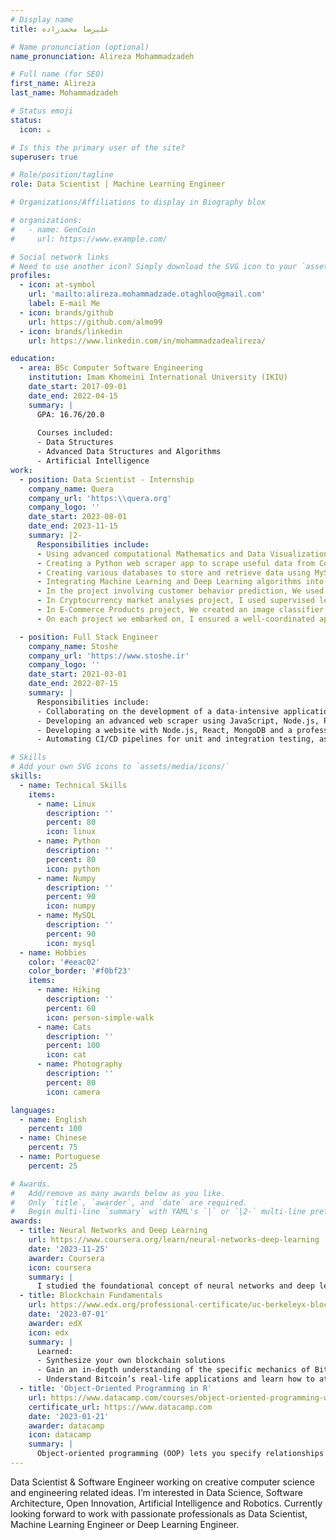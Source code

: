 ```yaml
---
# Display name
title: علیرضا محمدزاده

# Name pronunciation (optional)
name_pronunciation: Alireza Mohammadzadeh

# Full name (for SEO)
first_name: Alireza
last_name: Mohammadzadeh

# Status emoji
status:
  icon: ☕️

# Is this the primary user of the site?
superuser: true

# Role/position/tagline
role: Data Scientist | Machine Learning Engineer

# Organizations/Affiliations to display in Biography blox

# organizations:
#   - name: GenCoin
#     url: https://www.example.com/

# Social network links
# Need to use another icon? Simply download the SVG icon to your `assets/media/icons/` folder.
profiles:
  - icon: at-symbol
    url: 'mailto:alireza.mohammadzade.otaghloo@gmail.com'
    label: E-mail Me
  - icon: brands/github
    url: https://github.com/almo99
  - icon: brands/linkedin
    url: https://www.linkedin.com/in/mohammadzadealireza/

education:
  - area: BSc Computer Software Engineering
    institution: Imam Khomeini International University (IKIU)
    date_start: 2017-09-01
    date_end: 2022-04-15
    summary: |
      GPA: 16.76/20.0
      
      Courses included:
      - Data Structures
      - Advanced Data Structures and Algorithms
      - Artificial Intelligence
work:
  - position: Data Scientist - Internship
    company_name: Quera
    company_url: 'https:\\quera.org'
    company_logo: ''
    date_start: 2023-08-01
    date_end: 2023-11-15
    summary: |2-
      Responsibilities include:
      - Using advanced computational Mathematics and Data Visualization tools like Microsoft Power-BI and Python (Matplotlib & Plotly) to analyze various data and draw inferences and testing them using Statistical Hypothesis Testing.
      - Creating a Python web scraper app to scrape useful data from CoinMarketCap website.
      - Creating various databases to store and retrieve data using MySql & Neo4j.
      - Integrating Machine Learning and Deep Learning algorithms into various projects, leveraging their predictive and analytical abilities to propel the process towards the objectives. From using clustering algorithms for effective market segmentation to deploying deep learning neural networks in complex recognition tasks.
      - In the project involving customer behavior prediction, We used NLP algorithms for predicting customer satisfaction based on user review comments about products, thereby personalizing customer interactions, enhancing customer engagement and contributing to the achievement of improving customer experience.
      - In Cryptocurrency market analyses project, I used supervised learning algorithms predicting closing prices aiding in better investment in the future.
      - In E-Commerce Products project, We created an image classifier to automate product categorization. Leveraging the power of Deep Learning, this image classifier can analyze product images & intelligently classify them into appropriate categories, without any manual intervention.
      - On each project we embarked on, I ensured a well-coordinated approach by facilitating effective communication among team members, encouraging everyone to share their unique perspectives. In an interdisciplinary field like data science, where varying skills from data collection, processing, visualization, model building to the interpretation of results are needed, harnessing the potential of every team member is critical. This practice promoted collective intelligence and enhanced creativity and problem-solving capacity.

  - position: Full Stack Engineer
    company_name: Stoshe
    company_url: 'https://www.stoshe.ir'
    company_logo: ''
    date_start: 2021-03-01
    date_end: 2022-07-15
    summary: |
      Responsibilities include:
      - Collaborating on the development of a data-intensive application, which assisted in automating the generation of motion videos with emphasis on marketing advertisement videos. The goal was to deliver effective, time-saving solutions that seamlessly translate marketing needs into compelling video content.
      - Developing an advanced web scraper using JavaScript, Node.js, Puppeteer, React and MongoDB to retrieve the data needed for video creation.
      - Developing a website with Node.js, React, MongoDB and a professional Git/GitHub workflow.
      - Automating CI/CD pipelines for unit and integration testing, as well as the deployment the web app, database and Nginx using Docker Compose, GitHub Actions and scripting.

# Skills
# Add your own SVG icons to `assets/media/icons/`
skills:
  - name: Technical Skills
    items:
      - name: Linux
        description: ''
        percent: 80
        icon: linux
      - name: Python
        description: ''
        percent: 80
        icon: python
      - name: Numpy
        description: ''
        percent: 90
        icon: numpy
      - name: MySQL
        description: ''
        percent: 90
        icon: mysql
  - name: Hobbies
    color: '#eeac02'
    color_border: '#f0bf23'
    items:
      - name: Hiking
        description: ''
        percent: 60
        icon: person-simple-walk
      - name: Cats
        description: ''
        percent: 100
        icon: cat
      - name: Photography
        description: ''
        percent: 80
        icon: camera

languages:
  - name: English
    percent: 100
  - name: Chinese
    percent: 75
  - name: Portuguese
    percent: 25

# Awards.
#   Add/remove as many awards below as you like.
#   Only `title`, `awarder`, and `date` are required.
#   Begin multi-line `summary` with YAML's `|` or `|2-` multi-line prefix and indent 2 spaces below.
awards:
  - title: Neural Networks and Deep Learning
    url: https://www.coursera.org/learn/neural-networks-deep-learning
    date: '2023-11-25'
    awarder: Coursera
    icon: coursera
    summary: |
      I studied the foundational concept of neural networks and deep learning. By the end, I was familiar with the significant technological trends driving the rise of deep learning; build, train, and apply fully connected deep neural networks; implement efficient (vectorized) neural networks; identify key parameters in a neural network’s architecture; and apply deep learning to your own applications.
  - title: Blockchain Fundamentals
    url: https://www.edx.org/professional-certificate/uc-berkeleyx-blockchain-fundamentals
    date: '2023-07-01'
    awarder: edX
    icon: edx
    summary: |
      Learned:
      - Synthesize your own blockchain solutions
      - Gain an in-depth understanding of the specific mechanics of Bitcoin
      - Understand Bitcoin’s real-life applications and learn how to attack and destroy Bitcoin, Ethereum, smart contracts and Dapps, and alternatives to Bitcoin’s Proof-of-Work consensus algorithm
  - title: 'Object-Oriented Programming in R'
    url: https://www.datacamp.com/courses/object-oriented-programming-with-s3-and-r6-in-r
    certificate_url: https://www.datacamp.com
    date: '2023-01-21'
    awarder: datacamp
    icon: datacamp
    summary: |
      Object-oriented programming (OOP) lets you specify relationships between functions and the objects that they can act on, helping you manage complexity in your code. This is an intermediate level course, providing an introduction to OOP, using the S3 and R6 systems. S3 is a great day-to-day R programming tool that simplifies some of the functions that you write. R6 is especially useful for industry-specific analyses, working with web APIs, and building GUIs.
---
```


Data Scientist & Software Engineer working on creative computer science and engineering related ideas. I’m interested in Data Science, Software Architecture, Open Innovation, Artificial Intelligence and Robotics. Currently looking forward to work with passionate professionals as Data Scientist, Machine Learning Engineer or Deep Learning Engineer.
